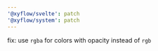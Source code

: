 ```yaml
---
'@xyflow/svelte': patch
'@xyflow/system': patch
---
```


fix: use `rgba` for colors with opacity instead of `rgb`
